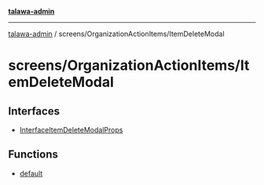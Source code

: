 [**talawa-admin**](../../../README.md)

***

[talawa-admin](../../../modules.md) / screens/OrganizationActionItems/ItemDeleteModal

# screens/OrganizationActionItems/ItemDeleteModal

## Interfaces

- [InterfaceItemDeleteModalProps](interfaces/InterfaceItemDeleteModalProps.md)

## Functions

- [default](functions/default.md)
